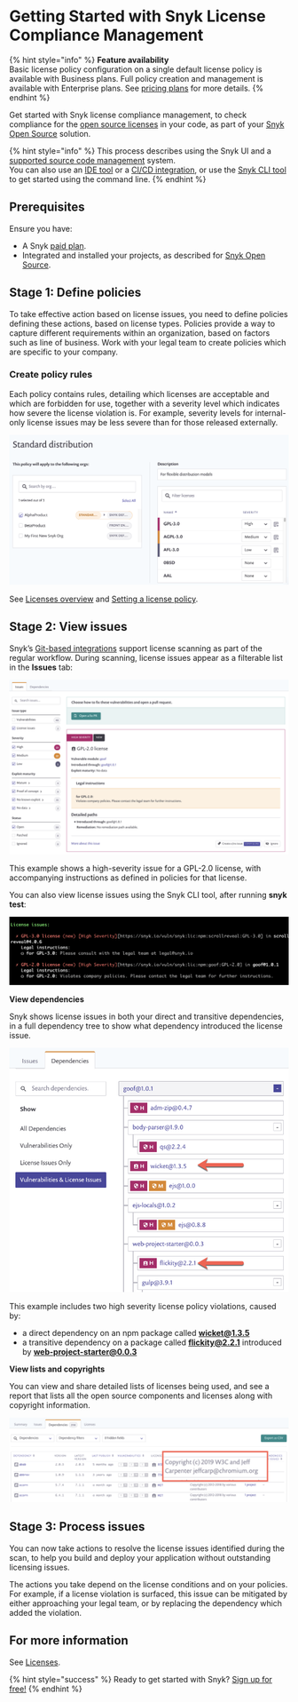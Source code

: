 # Getting Started with Snyk License Compliance Management

{% hint style="info" %}
**Feature availability**  
Basic license policy configuration on a single default license policy is available with Business plans. Full policy creation and management is available with Enterprise plans. See [pricing plans](https://snyk.io/plans/) for more details.
{% endhint %}

Get started with Snyk license compliance management, to check compliance for the [open source licenses](https://snyk.io/learn/open-source-licenses/) in your code, as part of your [Snyk Open Source](snyk-open-source/open-source-basics/) solution.

{% hint style="info" %}
This process describes using the Snyk UI and a [supported source code management](https://support.snyk.io/hc/en-us/sections/360001138098-Git-repository-SCM-integrations/) system.  
You can also use an [IDE tool](integrations/ide-tools/) or a [CI/CD integration](integrations/ci-cd-integrations), or use the [Snyk CLI tool](snyk-cli/guides-for-our-cli/getting-started-with-the-cli/) to get started using the command line.
{% endhint %}

## **Prerequisites**

Ensure you have:

* A Snyk [paid plan](https://snyk.io/plans/).
* Integrated and installed your projects, as described for [Snyk Open Source](getting-started/getting-started-snyk-products/getting-started-snyk-open-source).

## **Stage 1: Define policies**

To take effective action based on license issues, you need to define policies defining these actions, based on license types. Policies provide a way to capture different requirements within an organization, based on factors such as line of business. Work with your legal team to create policies which are specific to your company.

### Create policy rules

Each policy contains rules, detailing which licenses are acceptable and which are forbidden for use, together with a severity level which indicates how severe the license violation is. For example, severity levels for internal-only license issues may be less severe than for those released externally.

![](../../.gitbook/assets/license-policy.png)

See [Licenses overview](snyk-open-source/licenses/) and [Setting a license policy](snyk-open-source/license-policies/setting-a-license-policy).

## Stage 2: View issues

Snyk’s [Git-based integrations](https://support.snyk.io/hc/en-us/sections/360001138098-Git-repository-SCM-integrations/) support license scanning as part of the regular workflow. During scanning, license issues appear as a filterable list in the **Issues** tab:

![](../../.gitbook/assets/image3%20%281%29.png)

This example shows a high-severity issue for a GPL-2.0 license, with accompanying instructions as defined in policies for that license.

You can also view license issues using the Snyk CLI tool, after running **snyk test**:

![](../../.gitbook/assets/image2-1-.png)

**View dependencies**

Snyk shows license issues in both your direct and transitive dependencies, in a full dependency tree to show what dependency introduced the license issue.

![](../../.gitbook/assets/image4%20%281%29.png)

This example includes two high severity license policy violations, caused by:

* a direct dependency on an npm package called **wicket@1.3.5**
* a transitive dependency on a package called **flickity@2.2.1** introduced by **web-project-starter@0.0.3**

**View lists and copyrights**

You can view and share detailed lists of licenses being used, and see a report that lists all the open source components and licenses along with copyright information.

![](../../.gitbook/assets/copyright.png)

## **Stage 3: Process issues**

You can now take actions to resolve the license issues identified during the scan, to help you build and deploy your application without outstanding licensing issues.

The actions you take depend on the license conditions and on your policies. For example, if a license violation is surfaced, this issue can be mitigated by either approaching your legal team, or by replacing the dependency which added the violation.

## For more information

See [Licenses](../../snyk-open-source/licenses/).

{% hint style="success" %}
Ready to get started with Snyk? [Sign up for free!](https://snyk.io/login?cta=sign-up&loc=footer&page=support_docs_page)
{% endhint %}

